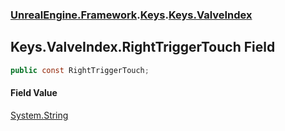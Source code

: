 ### [UnrealEngine.Framework](./UnrealEngine-Framework.md 'UnrealEngine.Framework').[Keys](./Keys.md 'UnrealEngine.Framework.Keys').[Keys.ValveIndex](./Keys-ValveIndex.md 'UnrealEngine.Framework.Keys.ValveIndex')
## Keys.ValveIndex.RightTriggerTouch Field
  
```csharp
public const RightTriggerTouch;
```
#### Field Value
[System.String](https://docs.microsoft.com/en-us/dotnet/api/System.String 'System.String')  
